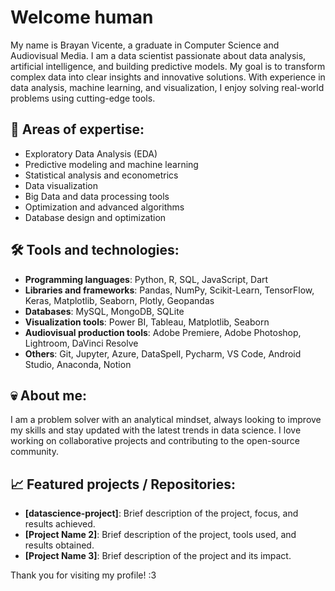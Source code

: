 # Welcome human
My name is Brayan Vicente, a graduate in Computer Science and Audiovisual Media. I am a data scientist passionate about data analysis, artificial intelligence, and building predictive models. My goal is to transform complex data into clear insights and innovative solutions. With experience in data analysis, machine learning, and visualization, I enjoy solving real-world problems using cutting-edge tools.

## 🚀 Areas of expertise:
- Exploratory Data Analysis (EDA)
- Predictive modeling and machine learning
- Statistical analysis and econometrics
- Data visualization
- Big Data and data processing tools
- Optimization and advanced algorithms
- Database design and optimization

## 🛠️ Tools and technologies:
- **Programming languages**: Python, R, SQL, JavaScript, Dart
- **Libraries and frameworks**: Pandas, NumPy, Scikit-Learn, TensorFlow, Keras, Matplotlib, Seaborn, Plotly, Geopandas
- **Databases**: MySQL, MongoDB, SQLite
- **Visualization tools**: Power BI, Tableau, Matplotlib, Seaborn
- **Audiovisual production tools**: Adobe Premiere, Adobe Photoshop, Lightroom, DaVinci Resolve
- **Others**: Git, Jupyter, Azure, DataSpell, Pycharm, VS Code, Android Studio, Anaconda, Notion

## 💀 About me:
I am a problem solver with an analytical mindset, always looking to improve my skills and stay updated with the latest trends in data science. I love working on collaborative projects and contributing to the open-source community.

## 📈 Featured projects / Repositories:
- **[datascience-project]**: Brief description of the project, focus, and results achieved.
- **[Project Name 2]**: Brief description of the project, tools used, and results obtained.
- **[Project Name 3]**: Brief description of the project and its impact.

Thank you for visiting my profile! :3
